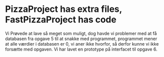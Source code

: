 # PizzaProject has extra files, FastPizzaProject has code

Vi Prøvede at lave så meget som muligt, dog havde vi problemer med at få databasen fra opgave 5 til at snakke med programmet, programmet mener at alle værdier i databasen er 0, vi aner ikke hvorfor, så derfor kunne vi ikke forsætte med opgaven. Vi har lavet en prototype på interfacet til opgave 6. 
